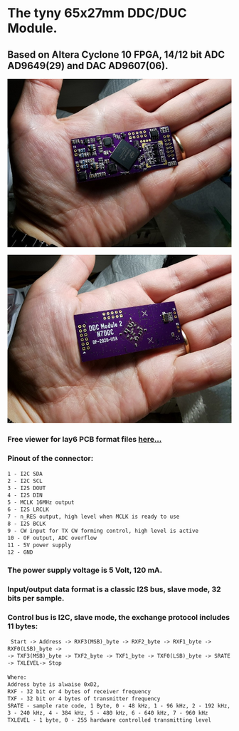 # The tyny 65x27mm DDC/DUC Module.
## Based on Altera Cyclone 10 FPGA, 14/12 bit ADC AD9649(29) and DAC AD9607(06).

![](https://github.com/Dfinitski/DDC_Module_2/blob/main/module_2_1.jpg)

![](https://github.com/Dfinitski/DDC_Module_2/blob/main/module_2_2.jpg)

### Free viewer for lay6 PCB format files [here...](https://www.electronic-software-shop.com/lng/en/support/free-viewer-software/) 

### Pinout of the connector:
    1 - I2C SDA
    2 - I2C SCL
    3 - I2S DOUT
    4 - I2S DIN
    5 - MCLK 16MHz output
    6 - I2S LRCLK
    7 - n_RES output, high level when MCLK is ready to use 
    8 - I2S BCLK
    9 - CW input for TX CW forming control, high level is active
    10 - OF output, ADC overflow
    11 - 5V power supply
    12 - GND

### The power supply voltage is 5 Volt, 120 mA.

### Input/output data format is a classic I2S bus, slave mode, 32 bits per sample.

### Control bus is I2C, slave mode, the exchange protocol includes 11 bytes:
     Start -> Address -> RXF3(MSB)_byte -> RXF2_byte -> RXF1_byte -> RXF0(LSB)_byte -> 
    -> TXF3(MSB)_byte -> TXF2_byte -> TXF1_byte -> TXF0(LSB)_byte -> SRATE -> TXLEVEL-> Stop

    Where:
    Address byte is alwaise 0xD2,
    RXF - 32 bit or 4 bytes of receiver frequency
    TXF - 32 bit or 4 bytes of transmitter frequency
    SRATE - sample rate code, 1 Byte, 0 - 48 kHz, 1 - 96 kHz, 2 - 192 kHz, 3 - 240 kHz, 4 - 384 kHz, 5 - 480 kHz, 6 - 640 kHz, 7 - 960 kHz
    TXLEVEL - 1 byte, 0 - 255 hardware controlled transmitting level
 
 
